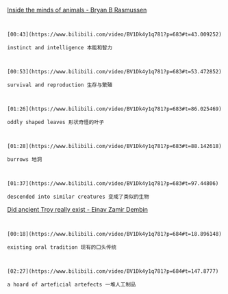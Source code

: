 [Inside the minds of animals - Bryan B Rasmussen](https://www.bilibili.com/video/BV1Dk4y1q781?p=683)

```ad-note


[00:43](https://www.bilibili.com/video/BV1Dk4y1q781?p=683#t=43.009252)

instinct and intelligence 本能和智力

```

```ad-note


[00:53](https://www.bilibili.com/video/BV1Dk4y1q781?p=683#t=53.472852)

survival and reproduction 生存与繁殖

```

```ad-note


[01:26](https://www.bilibili.com/video/BV1Dk4y1q781?p=683#t=86.025469)

oddly shaped leaves 形状奇怪的叶子

```

```ad-note


[01:28](https://www.bilibili.com/video/BV1Dk4y1q781?p=683#t=88.142618)

burrows 地洞

```

```ad-note


[01:37](https://www.bilibili.com/video/BV1Dk4y1q781?p=683#t=97.44806)

descended into similar creatures 变成了类似的生物

```

[Did ancient Troy really exist - Einav Zamir Dembin](https://www.bilibili.com/video/BV1Dk4y1q781?p=684)

```ad-note


[00:18](https://www.bilibili.com/video/BV1Dk4y1q781?p=684#t=18.896148)

existing oral tradition 现有的口头传统

```

```ad-note


[02:27](https://www.bilibili.com/video/BV1Dk4y1q781?p=684#t=147.8777)

a hoard of arteficial artefects 一堆人工制品

```